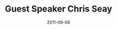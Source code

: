 ---
layout: message
category: message
series: "Jesus: The Greatest Show on Earth"
title: "Guest Speaker Chris Seay"
date: 2011-08-06
audio-description: "We will be wrapping up our series on what made Jesus the “Greatest Show on Earth” with guest speaker Chris Seay."
audio: "http://www.crossroads.net/players/media/hq/greatestshow08.mp3"
audio-title: "Guest speaker Chris Seay"
audio-duration: "32&#58;35"
program-description: "We will be wrapping up our series on what made Jesus the “Greatest Show on Earth” with guest speaker Chris Seay."
program: "http://www.crossroads.net/players/media/hq/08_06-07_11Program.pdf"
program-title: "Guest speaker Chris Seay"
video-description: "We will be wrapping up our series on what made Jesus the “Greatest Show on Earth” with guest speaker Chris Seay."
video-title: "Guest Speaker Chris Seay"
video: "https://s3.amazonaws.com/crossroadsvideomessages/greatestshow08.mp4"
---
